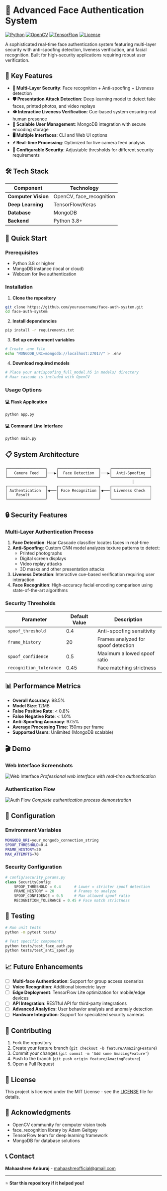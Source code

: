 # 🔐 Advanced Face Authentication System

[![Python](https://img.shields.io/badge/Python-3.8+-blue.svg)](https://python.org)
[![OpenCV](https://img.shields.io/badge/OpenCV-4.8+-green.svg)](https://opencv.org)
[![TensorFlow](https://img.shields.io/badge/TensorFlow-2.13+-orange.svg)](https://tensorflow.org)
[![License](https://img.shields.io/badge/License-MIT-yellow.svg)](LICENSE)

A sophisticated real-time face authentication system featuring multi-layer security with anti-spoofing detection, liveness verification, and facial recognition. Built for high-security applications requiring robust user verification.

## 🌟 Key Features

- **🎯 Multi-Layer Security**: Face recognition + Anti-spoofing + Liveness detection
- **🛡️ Presentation Attack Detection**: Deep learning model to detect fake faces, printed photos, and video replays
- **👁️ Interactive Liveness Verification**: Cue-based system ensuring real human presence
- **💾 Scalable User Management**: MongoDB integration with secure encoding storage
- **🖥️ Multiple Interfaces**: CLI and Web UI options
- **⚡ Real-time Processing**: Optimized for live camera feed analysis
- **🔧 Configurable Security**: Adjustable thresholds for different security requirements

## 🛠️ Tech Stack

| Component | Technology |
|-----------|------------|
| **Computer Vision** | OpenCV, face_recognition |
| **Deep Learning** | TensorFlow/Keras |
| **Database** | MongoDB |
| **Backend** | Python 3.8+ |

## 🚀 Quick Start

### Prerequisites
- Python 3.8 or higher
- MongoDB instance (local or cloud)
- Webcam for live authentication

### Installation

1. **Clone the repository**
```bash
git clone https://github.com/yourusername/face-auth-system.git
cd face-auth-system
```

2. **Install dependencies**
```bash
pip install -r requirements.txt
```

3. **Set up environment variables**
```bash
# Create .env file
echo "MONGODB_URI=mongodb://localhost:27017/" > .env
```

4. **Download required models**
```bash
# Place your antispoofing_full_model.h5 in models/ directory
# Haar cascade is included with OpenCV
```

### Usage Options


#### 💻 Flask Application
```bash
python app.py
```

#### 💻 Command Line Interface
```bash
python main.py
```


## 📋 System Architecture

```
┌─────────────────┐    ┌──────────────────┐    ┌─────────────────┐
│   Camera Feed   │───▶│  Face Detection  │───▶│  Anti-Spoofing  │
└─────────────────┘    └──────────────────┘    └─────────────────┘
                                                         │
┌─────────────────┐    ┌──────────────────┐    ┌─────────────────┐
│ Authentication  │◀───│ Face Recognition │◀───│ Liveness Check  │
│    Result       │    │                  │    │                 │
└─────────────────┘    └──────────────────┘    └─────────────────┘
```

## 🔒 Security Features

### Multi-Layer Authentication Process

1. **Face Detection**: Haar Cascade classifier locates faces in real-time
2. **Anti-Spoofing**: Custom CNN model analyzes texture patterns to detect:
   - Printed photographs
   - Digital screen displays
   - Video replay attacks
   - 3D masks and other presentation attacks
3. **Liveness Detection**: Interactive cue-based verification requiring user interaction
4. **Face Recognition**: High-accuracy facial encoding comparison using state-of-the-art algorithms

### Security Thresholds

| Parameter | Default Value | Description |
|-----------|---------------|-------------|
| `spoof_threshold` | 0.4 | Anti-spoofing sensitivity |
| `frame_history` | 20 | Frames analyzed for spoof detection |
| `spoof_confidence` | 0.5 | Maximum allowed spoof ratio |
| `recognition_tolerance` | 0.45 | Face matching strictness |

## 📊 Performance Metrics

- **Overall Accuracy**: 98.5%
- **Model Size**: 12MB
- **False Positive Rate**: < 0.8%
- **False Negative Rate**: < 1.0%
- **Anti-Spoofing Accuracy**: 97.5%
- **Average Processing Time**: 150ms per frame
- **Supported Users**: Unlimited (MongoDB scalable)

## 🎬 Demo

### Web Interface Screenshots
![Web Interface](demo/web_interface.png)
*Professional web interface with real-time authentication*

### Authentication Flow
![Auth Flow](demo/auth_flow.gif)
*Complete authentication process demonstration*

## 🔧 Configuration

### Environment Variables
```bash
MONGODB_URI=your_mongodb_connection_string
SPOOF_THRESHOLD=0.4
FRAME_HISTORY=20
MAX_ATTEMPTS=70
```

### Security Configuration
```python
# config/security_params.py
class SecurityConfig:
    SPOOF_THRESHOLD = 0.4      # Lower = stricter spoof detection
    FRAME_HISTORY = 20         # Frames to analyze
    SPOOF_CONFIDENCE = 0.5     # Max allowed spoof ratio
    RECOGNITION_TOLERANCE = 0.45 # Face match strictness
```

## 🧪 Testing

```bash
# Run unit tests
python -m pytest tests/

# Test specific components
python tests/test_face_auth.py
python tests/test_anti_spoof.py
```

## 📈 Future Enhancements

- [ ] **Multi-face Authentication**: Support for group access scenarios
- [ ] **Voice Recognition**: Additional biometric layer
- [ ] **Edge Deployment**: TensorFlow Lite optimization for mobile/edge devices
- [ ] **API Integration**: RESTful API for third-party integrations
- [ ] **Advanced Analytics**: User behavior analysis and anomaly detection
- [ ] **Hardware Integration**: Support for specialized security cameras

## 🤝 Contributing

1. Fork the repository
2. Create your feature branch (`git checkout -b feature/AmazingFeature`)
3. Commit your changes (`git commit -m 'Add some AmazingFeature'`)
4. Push to the branch (`git push origin feature/AmazingFeature`)
5. Open a Pull Request

## 📄 License

This project is licensed under the MIT License - see the [LICENSE](LICENSE) file for details.

## 🙏 Acknowledgments

- OpenCV community for computer vision tools
- face_recognition library by Adam Geitgey
- TensorFlow team for deep learning framework
- MongoDB for database solutions

## 📞 Contact

**Mahaashree Anburaj** - [mahaashreofficial@gmail.com](mailto:mahaashreeofficial@gmail.com)


---

⭐ **Star this repository if it helped you!**

